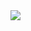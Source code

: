 <div>
<img src="https://static.wikia.nocookie.net/eleceed/images/4/4d/Jiyoung_Yoo.png/revision/latest?cb=20210509134435" />
</div>
